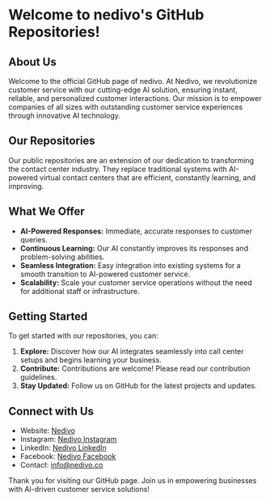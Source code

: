 # Welcome to nedivo's GitHub Repositories!
## About Us
Welcome to the official GitHub page of nedivo. At Nedivo, we revolutionize customer service with our cutting-edge AI solution, ensuring instant, reliable, and personalized customer interactions​​. Our mission is to empower companies of all sizes with outstanding customer service experiences through innovative AI technology​​.

## Our Repositories
Our public repositories are an extension of our dedication to transforming the contact center industry. They replace traditional systems with AI-powered virtual contact centers that are efficient, constantly learning, and improving​​.

## What We Offer
* **AI-Powered Responses:** Immediate, accurate responses to customer queries​​.
* **Continuous Learning:** Our AI constantly improves its responses and problem-solving abilities​​.
* **Seamless Integration:** Easy integration into existing systems for a smooth transition to AI-powered customer service​​.
* **Scalability:** Scale your customer service operations without the need for additional staff or infrastructure​​.

## Getting Started
To get started with our repositories, you can:

1. **Explore:** Discover how our AI integrates seamlessly into call center setups and begins learning your business​​.
2. **Contribute:** Contributions are welcome! Please read our contribution guidelines.
3. **Stay Updated:** Follow us on GitHub for the latest projects and updates.

## Connect with Us
* Website: [Nedivo](https://nedivo.co)
* Instagram: [Nedivo Instagram](https://www.instagram.com/nedivo.co/)
* LinkedIn: [Nedivo LinkedIn](https://www.linkedin.com/company/nedivo)
* Facebook: [Nedivo Facebook](https://www.facebook.com/people/Nedivo/61552116476481/)
* Contact: [info@nedivo.co​​](mailto:info@nedivo.co)


Thank you for visiting our GitHub page. Join us in empowering businesses with AI-driven customer service solutions!
